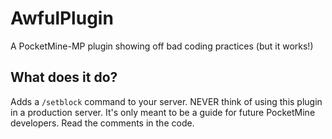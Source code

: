 # AwfulPlugin
A PocketMine-MP plugin showing off bad coding practices (but it works!)

## What does it do?
Adds a `/setblock` command to your server. NEVER think of using this plugin in a production server. It's only meant to be a guide for future PocketMine developers. Read the comments in the code.

